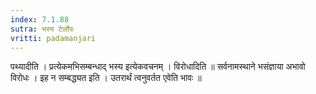 ```yaml
---
index: 7.1.88
sutra: भस्य टेर्लोपः
vritti: padamanjari
---
```


  पथ्यादीति । प्रत्येकमभिसम्बन्धाद् भस्य इत्येकवचनम् । विरोधादिति ॥ सर्वनामस्थाने भसंज्ञाया अभावो विरोधः । इह न सम्बद्ध्यत इति । उतरार्थं त्वनुवर्तत एवेति भावः ॥